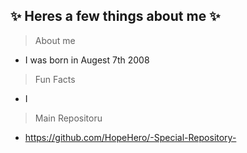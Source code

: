 ## ✨ Heres a few things about me ✨
> About me
  - I was born in Augest 7th 2008

> Fun Facts
  - I

> Main Repositoru
  - https://github.com/HopeHero/-Special-Repository-
<!---
HopeHero/HopeHero is my page that appears on my profile because im ✨ SPECIAL STUPID ✨
--->
